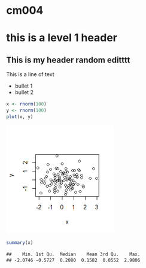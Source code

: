 # cm004

# this is a level 1 header

## This is my header random editttt



This is a line of text

- bullet 1
- bullet 2


```r
x <- rnorm(100)
y <- rnorm(100)
plot(x, y)
```

![](cm004sample_files/figure-html/unnamed-chunk-1-1.png)<!-- -->


```r
summary(x)
```

```
##    Min. 1st Qu.  Median    Mean 3rd Qu.    Max. 
## -2.0746 -0.5727  0.2080  0.1582  0.8552  2.9806
```





